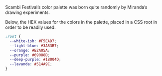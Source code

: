 Scambi Festival’s color palette was born quite randomly by Miranda’s drawing experiments.

Below, the HEX values for the colors in the palette, placed in a CSS root in order to be readily used.

```CSS
:root {
  --white-ish: #F5EAD7;
  --light-blue: #3A83B7;
  --orange: #E2A05A;
  --purple: #69088D;
  --deep-purple: #1B004D;
  --lavanda: #514A9C;
}
```
